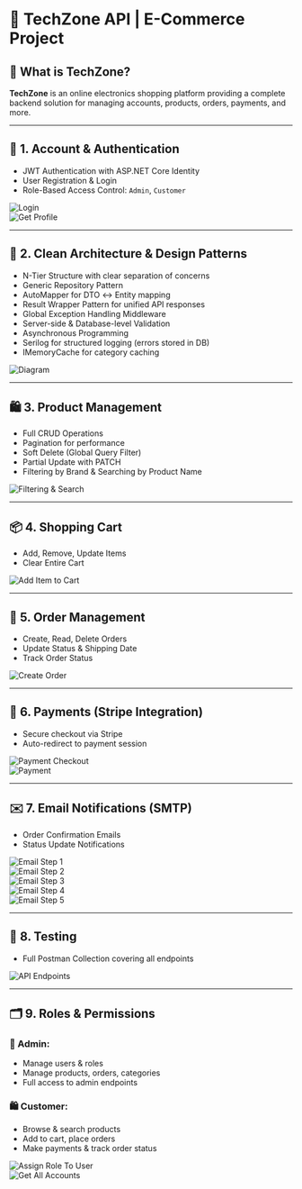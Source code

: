 # 🚀 TechZone API | E-Commerce Project

## 🛒 What is TechZone?

**TechZone** is an online electronics shopping platform providing a complete backend solution for managing accounts, products, orders, payments, and more.

---

## 🔐 1. Account & Authentication

- JWT Authentication with ASP.NET Core Identity  
- User Registration & Login  
- Role-Based Access Control: `Admin`, `Customer`  

![Login](Postman%20Testing/1.Login.png)  
![Get Profile](Postman%20Testing/2.Get%20Profile.png)  

---

## 🧱 2. Clean Architecture & Design Patterns

- N-Tier Structure with clear separation of concerns  
- Generic Repository Pattern  
- AutoMapper for DTO ↔ Entity mapping  
- Result Wrapper Pattern for unified API responses  
- Global Exception Handling Middleware  
- Server-side & Database-level Validation  
- Asynchronous Programming  
- Serilog for structured logging (errors stored in DB)  
- IMemoryCache for category caching  

![Diagram](Postman%20Testing/Diagram.png)  

---

## 🛍️ 3. Product Management

- Full CRUD Operations  
- Pagination for performance  
- Soft Delete (Global Query Filter)  
- Partial Update with PATCH  
- Filtering by Brand & Searching by Product Name  

![Filtering & Search](Postman%20Testing/3.Filtering&Search&Pagination.png)  

---

## 📦 4. Shopping Cart

- Add, Remove, Update Items  
- Clear Entire Cart  

![Add Item to Cart](Postman%20Testing/4.Add%20item%20to%20cart.png)  

---

## 📑 5. Order Management

- Create, Read, Delete Orders  
- Update Status & Shipping Date  
- Track Order Status  

![Create Order](Postman%20Testing/5.Create%20order.png)  

---

## 💸 6. Payments (Stripe Integration)

- Secure checkout via Stripe  
- Auto-redirect to payment session  

![Payment Checkout](Postman%20Testing/7.PaymentCheckout.png)  
![Payment](Postman%20Testing/8.Payment.png)  

---

## ✉️ 7. Email Notifications (SMTP)

- Order Confirmation Emails  
- Status Update Notifications  

![Email Step 1](Postman%20Testing/6.Email%20SMTP.png)  
![Email Step 2](Postman%20Testing/EmailTwo.png)  
![Email Step 3](Postman%20Testing/EmailThree.png)  
![Email Step 4](Postman%20Testing/EmailFour.png)  
![Email Step 5](Postman%20Testing/EmailFive.png)  

---

## 🧪 8. Testing

- Full Postman Collection covering all endpoints  

![API Endpoints](Postman%20Testing/API.png)  

---

## 🗂️ 9. Roles & Permissions

### 👤 Admin:
- Manage users & roles  
- Manage products, orders, categories  
- Full access to admin endpoints  

### 🛍️ Customer:
- Browse & search products  
- Add to cart, place orders  
- Make payments & track order status  

![Assign Role To User](Postman%20Testing/AssignRoleToUser.png)  
![Get All Accounts](Postman%20Testing/GetAllAccounts.png)  
